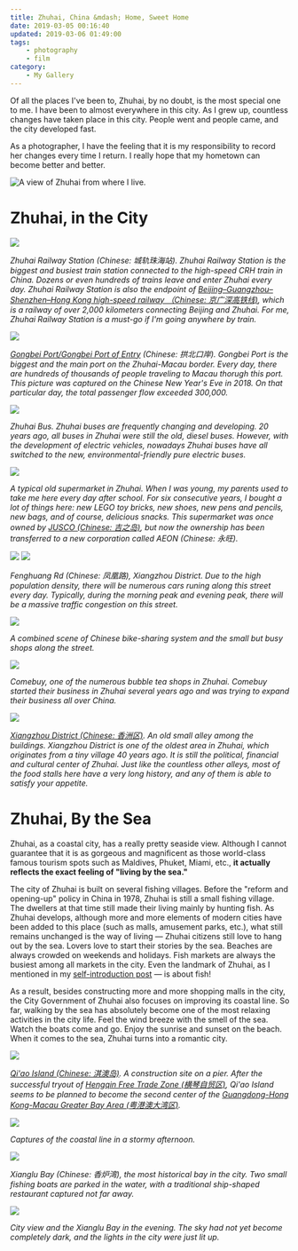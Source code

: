 ```yaml
---
title: Zhuhai, China &mdash; Home, Sweet Home
date: 2019-03-05 00:16:40
updated: 2019-03-06 01:49:00
tags: 
    - photography 
    - film
category: 
    - My Gallery
---
```


Of all the places I've been to, Zhuhai, by no doubt, is the most special one to me. I have been to almost everywhere in this city. As I grew up, countless changes have taken place in this city. People went and people came, and the city developed fast.

As a photographer, I have the feeling that it is my responsibility to record her changes every time I return. I really hope that my hometown can become better and better.

![A view of Zhuhai from where I live.](/images/RZH5858post.jpg)

<!-- more -->

# Zhuhai, in the City

![](/images/RZH6144post.jpg)

*Zhuhai Railway Station (Chinese: 城轨珠海站). Zhuhai Railway Station is the biggest and busiest train station connected to the high-speed CRH train in China. Dozens or even hundreds of trains leave and enter Zhuhai every day. Zhuhai Railway Station is also the endpoint of [Beijing–Guangzhou–Shenzhen–Hong Kong high-speed railway （Chinese: 京广深高铁线)](https://en.wikipedia.org/wiki/Beijing%E2%80%93Guangzhou_high-speed_railway), which is a railway of over 2,000 kilometers connecting Beijing and Zhuhai. For me, Zhuhai Railway Station is a must-go if I'm going anywhere by train.*

![](/images/DSC03585.jpg)

*[Gongbei Port/Gongbei Port of Entry](https://en.wikipedia.org/wiki/Gongbei_Port_of_Entry) (Chinese: 拱北口岸). Gongbei Port is the biggest and the main port on the Zhuhai-Macau border. Every day, there are hundreds of thousands of people traveling to Macau thorugh this port. This picture was captured on the Chinese New Year's Eve in 2018. On that particular day, the total passenger flow exceeded 300,000.*

![](/images/RZH5966post.jpg)

*Zhuhai Bus. Zhuhai buses are frequently changing and developing. 20 years ago, all buses in Zhuhai were still the old, diesel buses. However, with the development of electric vehicles, nowadays Zhuhai buses have all switched to the new, environmental-friendly pure electric buses.*

![](/images/DSC00071-11.jpg)

*A typical old supermarket in Zhuhai. When I was young, my parents used to take me here every day after school. For six consecutive years, I bought a lot of things here: new LEGO toy bricks, new shoes, new pens and pencils, new bags, and of course, delicious snacks. This supermarket was once owned by [JUSCO (Chinese: 吉之岛)](https://en.wikipedia.org/wiki/JUSCO), but now the ownership has been transferred to a new corporation called AEON (Chinese: 永旺).*

![](/images/DSC00000.jpg)
![](/images/DSC00066-8.jpg)

*Fenghuang Rd (Chinese: 凤凰路), Xiangzhou District. Due to the high population density, there will be numerous cars runing along this street every day. Typically, during the morning peak and evening peak, there will be a massive traffic congestion on this street.*

![](/images/RZH5860post.jpg)

*A combined scene of Chinese bike-sharing system and the small but busy shops along the street.*

![](/images/RZH5982post.jpg)

*Comebuy, one of the numerous bubble tea shops in Zhuhai. Comebuy started their business in Zhuhai several years ago and was trying to expand their business all over China.*

![](/images/DSC03425.jpg)

*[Xiangzhou District (Chinese: 香洲区)](https://en.wikipedia.org/wiki/Xiangzhou_District,_Zhuhai). An old small alley among the buildings. Xiangzhou District is one of the oldest area in Zhuhai, which originates from a tiny village 40 years ago. It is still the political, financial and cultural center of Zhuhai. Just like the countless other alleys, most of the food stalls here have a very long history, and any of them is able to satisfy your appetite.*

# Zhuhai, By the Sea
Zhuhai, as a coastal city, has a really pretty seaside view. Although I cannot guarantee that it is as gorgeous and magnificent as those world-class famous tourism spots such as Maldives, Phuket, Miami, etc., **it actually reflects the exact feeling of "living by the sea."**

The city of Zhuhai is built on several fishing villages. Before the "reform and opening-up" policy in China in 1978, Zhuhai is still a small fishing village. The dwellers at that time still made their living mainly by hunting fish. As Zhuhai develops, although more and more elements of modern cities have been added to this place (such as malls, amusement parks, etc.), what still remains unchanged is the way of living &mdash; Zhuhai citizens still love to hang out by the sea. Lovers love to start their stories by the sea. Beaches are always crowded on weekends and holidays. Fish markets are always the busiest among all markets in the city. Even the landmark of Zhuhai, as I mentioned in my [self-introduction post](https://zhihaoruan.xyz/about/) &mdash; is about fish!

As a result, besides constructing more and more shopping malls in the city, the City Government of Zhuhai also focuses on improving its coastal line. So far, walking by the sea has absolutely become one of the most relaxing activities in the city life. Feel the wind breeze with the smell of the sea. Watch the boats come and go. Enjoy the sunrise and sunset on the beach. When it comes to the sea, Zhuhai turns into a romantic city.

![](/images/DSC01374.jpg)

*[Qi'ao Island (Chinese: 淇澳岛)](https://en.wikipedia.org/wiki/Qi%27ao_Island). A construction site on a pier. After the successful tryout of [Hengqin Free Trade Zone (横琴自贸区)](http://en.hengqin.gov.cn/), Qi'ao Island seems to be planned to become the second center of the [Guangdong-Hong Kong-Macau Greater Bay Area (粤港澳大湾区)](https://en.wikipedia.org/wiki/Guangdong-Hong_Kong-Macau_Greater_Bay_Area).*

![](/images/RZH6687post.jpg)

*Captures of the coastal line in a stormy afternoon.*

![](/images/RZH6715post.jpg)

*Xianglu Bay (Chinese: 香炉湾), the most historical bay in the city. Two small fishing boats are parked in the water, with a traditional ship-shaped restaurant captured not far away.*

![](/images/RZH6751post.jpg)

*City view and the Xianglu Bay in the evening. The sky had not yet become completely dark, and the lights in the city were just lit up.*

